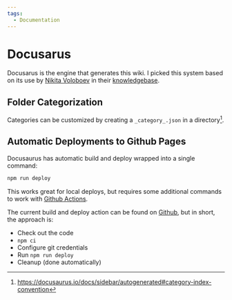 ```yaml
---
tags:
  - Documentation
---
```

# Docusarus

Docusarus is the engine that generates this wiki. I picked this system based on
its use by [Nikita Voloboev](https://github.com/nikitavoloboev) in their
[knowledgebase](https://github.com/nikitavoloboev/knowledge/).

## Folder Categorization

Categories can be customized by creating a `_category_.json` in a
directory[^1].

## Automatic Deployments to Github Pages

Docusaurus has automatic build and deploy wrapped into a single command:
```bash
npm run deploy
```
This works great for local deploys, but requires some additional commands to
work with [Github Actions](/devops/github-actions).

The current build and deploy action can be found on
[Github](https://github.com/b-turchyn/wiki/blob/main/.github/workflows/node.js.yml),
but in short, the approach is:
* Check out the code
* `npm ci`
* Configure git credentials
* Run `npm run deploy`
* Cleanup (done automatically)

[^1]: https://docusaurus.io/docs/sidebar/autogenerated#category-index-convention
